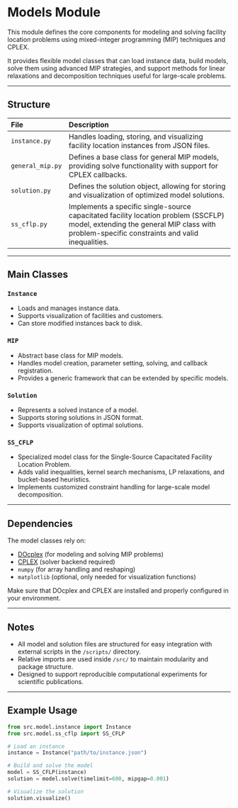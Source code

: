 # Models Module

This module defines the core components for modeling and solving facility location problems
using mixed-integer programming (MIP) techniques and CPLEX.

It provides flexible model classes that can load instance data, build models, solve them using 
advanced MIP strategies, and support methods for linear relaxations and decomposition techniques 
useful for large-scale problems.

---

## Structure

| File | Description |
|:-----|:------------|
| `instance.py` | Handles loading, storing, and visualizing facility location instances from JSON files. |
| `general_mip.py` | Defines a base class for general MIP models, providing solve functionality with support for CPLEX callbacks. |
| `solution.py` | Defines the solution object, allowing for storing and visualization of optimized model solutions. |
| `ss_cflp.py` | Implements a specific single-source capacitated facility location problem (SSCFLP) model, extending the general MIP class with problem-specific constraints and valid inequalities. |

---

## Main Classes

### `Instance`
- Loads and manages instance data.
- Supports visualization of facilities and customers.
- Can store modified instances back to disk.

### `MIP`
- Abstract base class for MIP models.
- Handles model creation, parameter setting, solving, and callback registration.
- Provides a generic framework that can be extended by specific models.

### `Solution`
- Represents a solved instance of a model.
- Supports storing solutions in JSON format.
- Supports visualization of optimal solutions.

### `SS_CFLP`
- Specialized model class for the Single-Source Capacitated Facility Location Problem.
- Adds valid inequalities, kernel search mechanisms, LP relaxations, and bucket-based heuristics.
- Implements customized constraint handling for large-scale model decomposition.

---

## Dependencies

The model classes rely on:

- [DOcplex](https://ibmdecisionoptimization.github.io/docplex-doc/) (for modeling and solving MIP problems)
- [CPLEX](https://www.ibm.com/products/ilog-cplex-optimization-studio) (solver backend required)
- `numpy` (for array handling and reshaping)
- `matplotlib` (optional, only needed for visualization functions)

Make sure that DOcplex and CPLEX are installed and properly configured in your environment.

---

## Notes

- All model and solution files are structured for easy integration with external scripts in the `/scripts/` directory.
- Relative imports are used inside `/src/` to maintain modularity and package structure.
- Designed to support reproducible computational experiments for scientific publications.

---

## Example Usage

```python
from src.model.instance import Instance
from src.model.ss_cflp import SS_CFLP

# Load an instance
instance = Instance("path/to/instance.json")

# Build and solve the model
model = SS_CFLP(instance)
solution = model.solve(timelimit=600, mipgap=0.001)

# Visualize the solution
solution.visualize()
